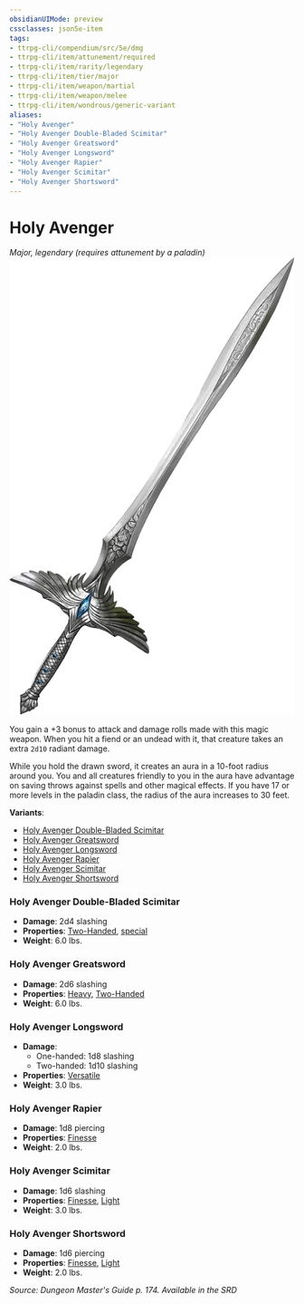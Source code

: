 ```yaml
---
obsidianUIMode: preview
cssclasses: json5e-item
tags:
- ttrpg-cli/compendium/src/5e/dmg
- ttrpg-cli/item/attunement/required
- ttrpg-cli/item/rarity/legendary
- ttrpg-cli/item/tier/major
- ttrpg-cli/item/weapon/martial
- ttrpg-cli/item/weapon/melee
- ttrpg-cli/item/wondrous/generic-variant
aliases: 
- "Holy Avenger"
- "Holy Avenger Double-Bladed Scimitar"
- "Holy Avenger Greatsword"
- "Holy Avenger Longsword"
- "Holy Avenger Rapier"
- "Holy Avenger Scimitar"
- "Holy Avenger Shortsword"
---
```

# Holy Avenger
*Major, legendary (requires attunement by a paladin)*  
![](/CLI/items/img/holy-avenger.webp#right)


You gain a +3 bonus to attack and damage rolls made with this magic weapon. When you hit a fiend or an undead with it, that creature takes an extra `2d10` radiant damage.

While you hold the drawn sword, it creates an aura in a 10-foot radius around you. You and all creatures friendly to you in the aura have advantage on saving throws against spells and other magical effects. If you have 17 or more levels in the paladin class, the radius of the aura increases to 30 feet.

**Variants**:
- [Holy Avenger Double-Bladed Scimitar](#Holy%20Avenger%20Double-Bladed%20Scimitar)
- [Holy Avenger Greatsword](#Holy%20Avenger%20Greatsword)
- [Holy Avenger Longsword](#Holy%20Avenger%20Longsword)
- [Holy Avenger Rapier](#Holy%20Avenger%20Rapier)
- [Holy Avenger Scimitar](#Holy%20Avenger%20Scimitar)
- [Holy Avenger Shortsword](#Holy%20Avenger%20Shortsword)

### Holy Avenger Double-Bladed Scimitar

- **Damage**: 2d4 slashing
- **Properties**: [Two-Handed](/CLI/item-properties.md#Two-Handed), [special](/CLI/item-properties.md#Special%20Weapons)
- **Weight**: 6.0 lbs.

### Holy Avenger Greatsword

- **Damage**: 2d6 slashing
- **Properties**: [Heavy](/CLI/item-properties.md#Heavy), [Two-Handed](/CLI/item-properties.md#Two-Handed)
- **Weight**: 6.0 lbs.

### Holy Avenger Longsword

- **Damage**:
  - One-handed: 1d8 slashing
  - Two-handed: 1d10 slashing
- **Properties**: [Versatile](/CLI/item-properties.md#Versatile)
- **Weight**: 3.0 lbs.

### Holy Avenger Rapier

- **Damage**: 1d8 piercing
- **Properties**: [Finesse](/CLI/item-properties.md#Finesse)
- **Weight**: 2.0 lbs.

### Holy Avenger Scimitar

- **Damage**: 1d6 slashing
- **Properties**: [Finesse](/CLI/item-properties.md#Finesse), [Light](/CLI/item-properties.md#Light)
- **Weight**: 3.0 lbs.

### Holy Avenger Shortsword

- **Damage**: 1d6 piercing
- **Properties**: [Finesse](/CLI/item-properties.md#Finesse), [Light](/CLI/item-properties.md#Light)
- **Weight**: 2.0 lbs.


*Source: Dungeon Master's Guide p. 174. Available in the <span title='Systems Reference Document (5.1)'>SRD</span>*